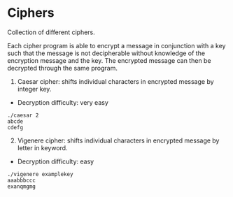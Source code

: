 # Ciphers
Collection of different ciphers. 

Each cipher program is able to encrypt a message in conjunction with a key such that the message is not decipherable
without knowledge of the encryption message and the key. The encrypted message can then be decrypted through the same program.

1. Caesar cipher: shifts individual characters in encrypted message by integer key.
  
  - Decryption difficulty: very easy
  ```
  ./caesar 2 
  abcde
  cdefg
  ```
  
2. Vigenere cipher: shifts individual characters in encrypted message by letter in keyword. 
  
  - Decryption difficulty: easy
  ```
  ./vigenere examplekey
  aaabbbccc
  exanqmgmg  
  ```
  
 
